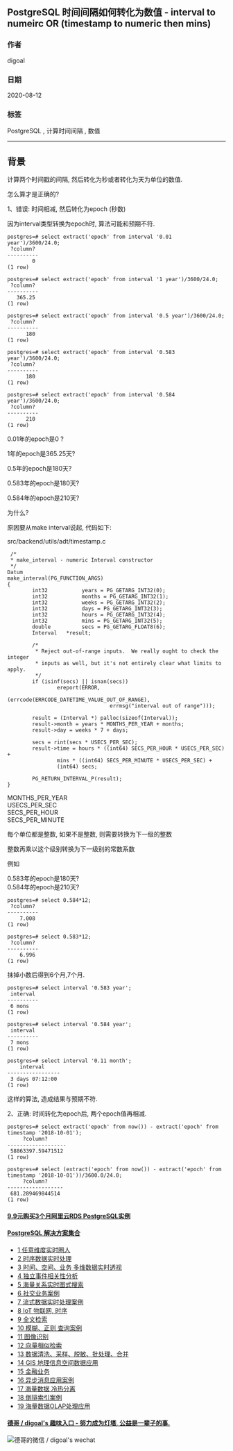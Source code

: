 ## PostgreSQL 时间间隔如何转化为数值 - interval to numeirc OR (timestamp to numeric then mins)    
        
### 作者        
digoal        
        
### 日期        
2020-08-12        
        
### 标签        
PostgreSQL , 计算时间间隔 , 数值     
        
----        
        
## 背景        
计算两个时间戳的间隔, 然后转化为秒或者转化为天为单位的数值.     
    
怎么算才是正确的?    
    
1、错误: 时间相减, 然后转化为epoch (秒数)    
    
因为interval类型转换为epoch时, 算法可能和预期不符.     
    
```    
postgres=# select extract('epoch' from interval '0.01 year')/3600/24.0;    
 ?column?     
----------    
        0    
(1 row)    
    
postgres=# select extract('epoch' from interval '1 year')/3600/24.0;    
 ?column?     
----------    
   365.25    
(1 row)    
    
postgres=# select extract('epoch' from interval '0.5 year')/3600/24.0;    
 ?column?     
----------    
      180    
(1 row)    
    
postgres=# select extract('epoch' from interval '0.583 year')/3600/24.0;    
 ?column?     
----------    
      180    
(1 row)    
    
postgres=# select extract('epoch' from interval '0.584 year')/3600/24.0;    
 ?column?     
----------    
      210    
(1 row)    
```    
    
0.01年的epoch是0 ?    
    
1年的epoch是365.25天?    
    
0.5年的epoch是180天?    
    
0.583年的epoch是180天?    
    
0.584年的epoch是210天?    
    
为什么?    
    
原因要从make interval说起, 代码如下:     
    
src/backend/utils/adt/timestamp.c    
    
    
```    
 /*    
 * make_interval - numeric Interval constructor    
 */    
Datum    
make_interval(PG_FUNCTION_ARGS)    
{    
        int32           years = PG_GETARG_INT32(0);    
        int32           months = PG_GETARG_INT32(1);    
        int32           weeks = PG_GETARG_INT32(2);    
        int32           days = PG_GETARG_INT32(3);    
        int32           hours = PG_GETARG_INT32(4);    
        int32           mins = PG_GETARG_INT32(5);    
        double          secs = PG_GETARG_FLOAT8(6);    
        Interval   *result;    
    
        /*    
         * Reject out-of-range inputs.  We really ought to check the integer    
         * inputs as well, but it's not entirely clear what limits to apply.    
         */    
        if (isinf(secs) || isnan(secs))    
                ereport(ERROR,    
                                (errcode(ERRCODE_DATETIME_VALUE_OUT_OF_RANGE),    
                                 errmsg("interval out of range")));    
    
        result = (Interval *) palloc(sizeof(Interval));    
        result->month = years * MONTHS_PER_YEAR + months;    
        result->day = weeks * 7 + days;    
    
        secs = rint(secs * USECS_PER_SEC);    
        result->time = hours * ((int64) SECS_PER_HOUR * USECS_PER_SEC) +    
                mins * ((int64) SECS_PER_MINUTE * USECS_PER_SEC) +    
                (int64) secs;    
    
        PG_RETURN_INTERVAL_P(result);    
}    
```    
    
MONTHS_PER_YEAR    
USECS_PER_SEC    
SECS_PER_HOUR    
SECS_PER_MINUTE    
    
每个单位都是整数, 如果不是整数, 则需要转换为下一级的整数    
    
整数再乘以这个级别转换为下一级别的常数系数    
    
例如    
    
0.583年的epoch是180天?    
0.584年的epoch是210天?    
    
```    
postgres=# select 0.584*12;    
 ?column?     
----------    
    7.008    
(1 row)    
    
postgres=# select 0.583*12;    
 ?column?     
----------    
    6.996    
(1 row)    
```    
    
抹掉小数后得到6个月,7个月.      
    
```    
postgres=# select interval '0.583 year';    
 interval     
----------    
 6 mons    
(1 row)    
    
postgres=# select interval '0.584 year';    
 interval     
----------    
 7 mons    
(1 row)    
    
postgres=# select interval '0.11 month';    
    interval         
-----------------    
 3 days 07:12:00    
(1 row)    
```    
    
这样的算法, 造成结果与预期不符.    
    
    
    
2、正确: 时间转化为epoch后, 两个epoch值再相减.    
    
```    
postgres=# select extract('epoch' from now()) - extract('epoch' from timestamp '2018-10-01');    
     ?column?          
-------------------    
 58863397.59471512    
(1 row)    
    
postgres=# select (extract('epoch' from now()) - extract('epoch' from timestamp '2018-10-01'))/3600.0/24.0;    
     ?column?         
------------------    
 681.289469844514    
(1 row)    
```    
    
    
  
  
  
  
  
  
  
  
  
  
  
  
  
  
  
  
  
  
  
  
  
  
  
  
  
#### [9.9元购买3个月阿里云RDS PostgreSQL实例](https://www.aliyun.com/database/postgresqlactivity "57258f76c37864c6e6d23383d05714ea")
  
  
#### [PostgreSQL 解决方案集合](https://yq.aliyun.com/topic/118 "40cff096e9ed7122c512b35d8561d9c8")
- [1 任意维度实时圈人](https://yq.aliyun.com/topic/118 "40cff096e9ed7122c512b35d8561d9c8")
- [2 时序数据实时处理](https://yq.aliyun.com/topic/118 "40cff096e9ed7122c512b35d8561d9c8")
- [3 时间、空间、业务 多维数据实时透视](https://yq.aliyun.com/topic/118 "40cff096e9ed7122c512b35d8561d9c8")
- [4 独立事件相关性分析](https://yq.aliyun.com/topic/118 "40cff096e9ed7122c512b35d8561d9c8")
- [5 海量关系实时图式搜索](https://yq.aliyun.com/topic/118 "40cff096e9ed7122c512b35d8561d9c8")
- [6 社交业务案例](https://yq.aliyun.com/topic/118 "40cff096e9ed7122c512b35d8561d9c8")
- [7 流式数据实时处理案例](https://yq.aliyun.com/topic/118 "40cff096e9ed7122c512b35d8561d9c8")
- [8 IoT 物联网, 时序](https://yq.aliyun.com/topic/118 "40cff096e9ed7122c512b35d8561d9c8")
- [9 全文检索](https://yq.aliyun.com/topic/118 "40cff096e9ed7122c512b35d8561d9c8")
- [10 模糊、正则 查询案例](https://yq.aliyun.com/topic/118 "40cff096e9ed7122c512b35d8561d9c8")
- [11 图像识别](https://yq.aliyun.com/topic/118 "40cff096e9ed7122c512b35d8561d9c8")
- [12 向量相似检索](https://yq.aliyun.com/topic/118 "40cff096e9ed7122c512b35d8561d9c8")
- [13 数据清洗、采样、脱敏、批处理、合并](https://yq.aliyun.com/topic/118 "40cff096e9ed7122c512b35d8561d9c8")
- [14 GIS 地理信息空间数据应用](https://yq.aliyun.com/topic/118 "40cff096e9ed7122c512b35d8561d9c8")
- [15 金融业务](https://yq.aliyun.com/topic/118 "40cff096e9ed7122c512b35d8561d9c8")
- [16 异步消息应用案例](https://yq.aliyun.com/topic/118 "40cff096e9ed7122c512b35d8561d9c8")
- [17 海量数据 冷热分离](https://yq.aliyun.com/topic/118 "40cff096e9ed7122c512b35d8561d9c8")
- [18 倒排索引案例](https://yq.aliyun.com/topic/118 "40cff096e9ed7122c512b35d8561d9c8")
- [19 海量数据OLAP处理应用](https://yq.aliyun.com/topic/118 "40cff096e9ed7122c512b35d8561d9c8")
  
  
#### [德哥 / digoal's 趣味入口 - 努力成为灯塔, 公益是一辈子的事.](https://github.com/digoal/blog/blob/master/README.md "22709685feb7cab07d30f30387f0a9ae")
  
  
![德哥的微信 / digoal's wechat](../pic/digoal_weixin.jpg "f7ad92eeba24523fd47a6e1a0e691b59")
  
